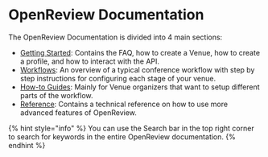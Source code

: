 # OpenReview Documentation

The OpenReview Documentation is divided into 4 main sections:

* [Getting Started](broken-reference): Contains the FAQ, how to create a Venue, how to create a profile, and how to interact with the API.
* [Workflows](workflows/conferences.md): An overview of a typical conference workflow with step by step instructions for configuring each stage of your venue.
* [How-to Guides](broken-reference): Mainly for Venue organizers that want to setup different parts of the workflow.
* [Reference](reference/api-v2/): Contains a technical reference on how to use more advanced features of OpenReview.

{% hint style="info" %}
You can use the Search bar in the top right corner to search for keywords in the entire OpenReview documentation.
{% endhint %}

